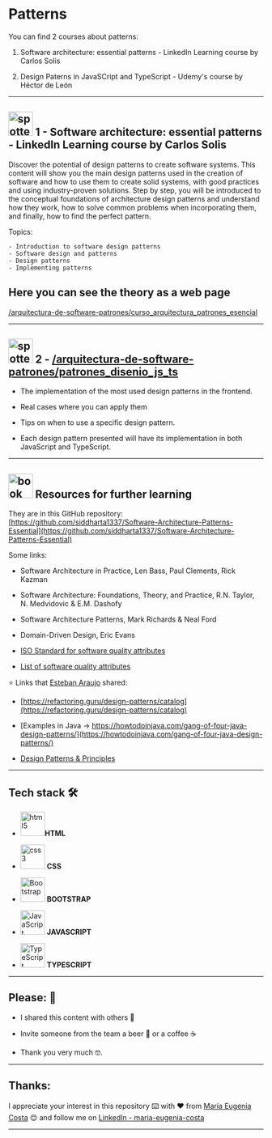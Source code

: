 # Patterns

You can find 2 courses about patterns:

1.  Software architecture: essential patterns - LinkedIn Learning course by Carlos Solis

2. Design Paterns in JavaSCript and TypeScript - Udemy's course by Héctor de León

---

## <img width="48" height="48" src="https://img.icons8.com/color/48/spotted-patterns.png" alt="spotted-patterns"/> 1 - Software architecture: essential patterns - LinkedIn Learning course by Carlos Solis

Discover the potential of design patterns to create software systems. This content will show you the main design patterns used in the creation of software and how to use them to create solid systems, with good practices and using industry-proven solutions. Step by step, you will be introduced to the conceptual foundations of architecture design patterns and understand how they work, how to solve common problems when incorporating them, and finally, how to find the perfect pattern.

Topics:

```
- Introduction to software design patterns
- Software design and patterns
- Design patterns
- Implementing patterns
```

##  Here you can see the theory as a web page

[/arquitectura-de-software-patrones/curso_arquitectura_patrones_esencial](https://eugenia1984.github.io/arquitectura-de-software-patrones/curso_arquitectura_patrones_esencial)

---

## <img width="48" height="48" src="https://img.icons8.com/color/48/spotted-patterns.png" alt="spotted-patterns"/> 2 - [/arquitectura-de-software-patrones/patrones_disenio_js_ts](https://eugenia1984.github.io/arquitectura-de-software-patrones/patrones_disenio_js_ts)

- The implementation of the most used design patterns in the frontend.

- Real cases where you can apply them

- Tips on when to use a specific design pattern.

- Each design pattern presented will have its implementation in both JavaScript and TypeScript.

---

## <img width="48" height="48" src="https://img.icons8.com/fluency/48/book--v1.png" alt="book"/> Resources for further learning

They are in this GitHub repository: [https://github.com/siddharta1337/Software-Architecture-Patterns-Essential](https://github.com/siddharta1337/Software-Architecture-Patterns-Essential)

Some links:

- Software Architecture in Practice, Len Bass, Paul Clements, Rick Kazman

- Software Architecture: Foundations, Theory, and Practice, R.N. Taylor, N. Medvidovic & E.M. Dashofy

- Software Architecture Patterns, Mark Richards & Neal Ford

- Domain-Driven Design, Eric Evans

- [ISO Standard for software quality attributes](https://www.iso.org/standard/35733.html)

- [List of software quality attributes](https://en.wikipedia.org/wiki/List_of_system_quality_attributes)

:star: Links that [Esteban Araujo](https://www.linkedin.com/in/esteban-araujo/) shared:

- [https://refactoring.guru/design-patterns/catalog](https://refactoring.guru/design-patterns/catalog)

- [Examples in Java -> https://howtodoinjava.com/gang-of-four-java-design-patterns/](https://howtodoinjava.com/gang-of-four-java-design-patterns/)

- [Design Patterns & Principles](https://www.youtube.com/playlist?app=desktop&list=PLLWMQd6PeGY3ob0Ga6vn1czFZfW6e-FLr)


---

## Tech stack 🛠️

- <img width="48" height="48" src="https://img.icons8.com/fluency/48/html-5.png" alt="html5"/>**HTML**

- <img width="48" height="48" src="https://img.icons8.com/fluency/48/css3.png" alt="css3"/> **CSS** 

- <img width="48" height="48" src="https://img.icons8.com/color/48/bootstrap--v1.png" alt="Bootstrap"/> **BOOTSTRAP**

- <img width="48" height="48" src="https://img.icons8.com/fluency/48/javascript.png" alt="JavaScript"/> **JAVASCRIPT**

- <img width="48" height="48" src="https://img.icons8.com/fluency/48/typescript--v2.png" alt="TypeScript"/> **TYPESCRIPT**

---

## Please: 🎁

- I shared this content with others 📢

- Invite someone from the team a beer 🍺 or a coffee ☕

- Thank you very much 🤓.

---


## Thanks:

I appreciate your interest in this repository ⌨️ with ❤️ from [María Eugenia Costa](https://github.com/eugenia1984) 😊 and follow me on [LinkedIn - maria-eugenia-costa](https://www.linkedin.com/in/maria-eugenia-costa/)

---
